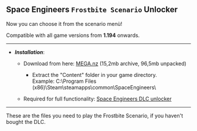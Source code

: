 ## Space Engineers `Frostbite Scenario` Unlocker
Now you can choose it from the scenario menù!  

Compatible with all game versions from **1.194** onwards.

---

- ***Installation***:

  - Download from here: [MEGA.nz](https://mega.nz/file/3YpzVAgS#mdrQ2Y8Hrh24-sT_ytH38km8kekBj7PByU36CZKIrSw) (15,2mb archive, 96,5mb unpacked)  

    - Extract the "Content" folder in your game directory.  
Example: C:\Program Files (x86)\Steam\steamapps\common\SpaceEngineers\

  - Required for full functionality: [Space Engineers DLC unlocker](https://github.com/Lamer87/Space_Engineers_DLC_unlocker)

---

These are the files you need to play the Frostbite Scenario, if you haven't bought the DLC.  
